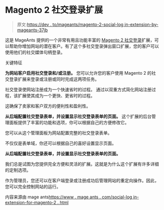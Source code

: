 # Magento 2 社交登录扩展

> 原文:[https://dev . to/mageants/magento-2-social-log in-extension-by-mageants-37jb](https://dev.to/mageants/magento-2-social-login-extension-by-mageants-37jb)

这是 MageAnts 提供的一个非常有用且功能丰富的 [Magento 2 社交登录](https://www.mageants.com/social-login-extension-for-magento-2.html)扩展，可以帮助你增加网站的潜在客户。有了这个多社交登录弹出窗口扩展，您的客户可以使用他们的社交媒体句柄登录。

关键特征

**为网站客户启用社交登录和/或注册。**
您可以允许您的客户使用 Magento 2 的社交登录扩展来登录或注册或同时完成这两项任务。

社交登录使网站注册成为一个快速省时的过程。
通过以双重方式简化网站注册过程，该扩展使其成为一个更快、更省时的过程。

这确保了卖家和客户双方的便利性和盈利性。

**从后端配置社交登录表单，并设置显示社交登录表单的页面。**
这个扩展的后台管理面板提供了丰富的功能和选项，你可以根据自己的方便修改它。

您可以从这个管理面板为网站配置完整的社交登录表单。

不仅仅是表单域，你还可以根据自己的喜好设置显示页面。

**从后端配置社交登录表单，并设置显示社交登录表单的页面。**

我们总是试图为您提供完全方便和灵活的扩展。这就是为什么这个扩展有许多详细的定制选项。

作为管理员，您还可以在客户端登录或注册成功后管理网站的重定向操作。因此，您可以完全控制网站的运行。

内容来源由 mage ants[https://www . mage ants . com/social-log in-extension-for-magento-2 . html](https://www.mageants.com/social-login-extension-for-magento-2.html)